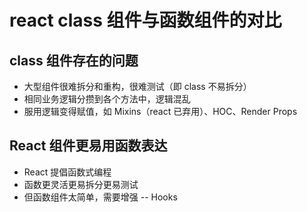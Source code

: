 # react class 组件与函数组件的对比

## class 组件存在的问题

- 大型组件很难拆分和重构，很难测试（即 class 不易拆分）
- 相同业务逻辑分攒到各个方法中，逻辑混乱
- 服用逻辑变得赋值，如 Mixins（react 已弃用）、HOC、Render Props

## React 组件更易用函数表达

- React 提倡函数式编程
- 函数更灵活更易拆分更易测试
- 但函数组件太简单，需要增强 -- Hooks
